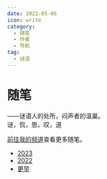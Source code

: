 ```yaml
---
date: 2022-05-06
icon: write
category:
  - 随笔
  - 作者
  - 导航
tag:
  - 谜语
---
```


# 随笔

<div class="subtitle">——谜语人的处所，闷声者的温巢。</div>
<div class="subtitle">谜，侃，思，叹，道</div>

[前往我的频道](https://t.me/withabsolutex)查看更多随笔。

- [2023](./2023.md)
- [2022](./2022.md)
- [更早](./earlier.md)
